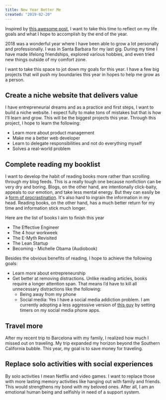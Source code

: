 ```yaml
---
title: New Year Better Me
created: "2019-02-20"
---
```


Inspired by [this awesome post](https://www.barbarianmeetscoding.com/newsletter/2019-01-04-goodbye-2018-hello-2019-and-of-wizards-who-use-vim/), I want to take this time to reflect on my life goals and what I hope to accomplish by the end of the year.

2018 was a wonderful year where I have been able to grow a lot personally and professionally. I was in Santa Barbara for my last gig. During my time I have made lifelong friendships, explored various hobbies, and even tried new things outside of my comfort zone.

I want to take this space to jot down my goals for this year. I have a few big projects that will push my boundaries this year in hopes to help me grow as a person.

## Create a niche website that delivers value

I have entrepreneurial dreams and as a practice and first steps, I want to build a niche website. I expect fully to make tons of mistakes but that is how I’ll learn and grow. This will be the biggest projects this year. Through this project, I hope to learn the following:


- Learn more about product management
- Make me a better web developer
- Learn to delegate responsibilities and not do everything myself
- Solves a real-world problem

## Complete reading my booklist

I want to develop the habit of reading books more rather than scrolling through my blog feeds. This is a really tough one because nonfiction can be very dry and boring. Blogs, on the other hand, are intentionally click-baity, appeals to our emotion, and take less mental energy. But they can easily be a [form of procrastination](https://www.barbarianmeetscoding.com/newsletter/2019-01-25-typescript-explosion-procrastination-and-wizards-use-vim/#reading-blogs-as-a-form-of-procrastination). It's also hard to ingrain the information in my head. Reading books, on the other hand, has a much better return for my time and information stick much longer.

Here are the list of books I aim to finish this year

- The Effective Engineer
- The 4 hour workweek
- The E-Myth Revisited
- The Lean Startup
- Becoming - Michelle Obama (Audiobook)

Besides the obvious benefits of reading, I hope to achieve the following goals:

- Learn more about entrepreneurship
- Get better at removing distractions. Unlike reading articles, books require a longer attention span. That means I’d have to kill all unnecessary distractions like the following:
  - Being away from my phone
  - Social media: Yes I have a social media addiction problem. I am currently adopting a less aggressive version of [this guy](https://www.barbarianmeetscoding.com/blog/2018/10/05/how-to-be-more-productive-and-have-a-happier-life-in-5-easy-steps) by setting timers on my social media phone apps.

## Travel more

After my recent trip to Barcelona with my family, I realized how much I missed out on traveling. My trip expanded my horizon beyond the Southern California bubble. This year, my goal is to save money for traveling.

## Replace solo activities with social experiences

By solo activities I mean Netflix and video games. I want to replace those with more lasting memory activities like hanging out with family and friends. This would strengthens my bond with my beloved ones. After all, I am an emotional human being and selfishly in need of a support system.

